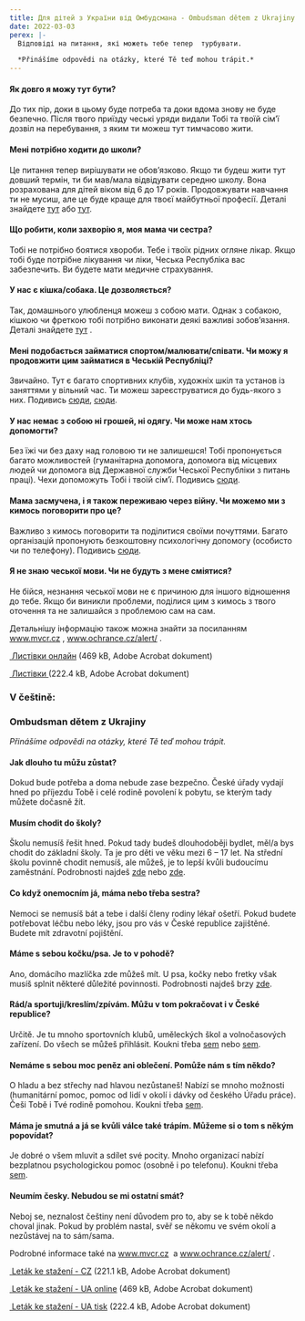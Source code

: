```yaml
---
title: Для дітей з України від Омбудсмана - Ombudsman dětem z Ukrajiny
date: 2022-03-03
perex: |-
  Відповіді на питання, які можеть тебе тепер  турбувати.

  *Přinášíme odpovědi na otázky, které Tě teď mohou trápit.*
---
```


<h4>Як довго я можу тут бути? </h4><p>До тих пір, доки в цьому буде потреба та доки вдома знову не буде безпечно. Після твого приїзду чеські уряди видали Тобі та твоїй сім’ї дозвіл на перебування, з яким ти можеш тут тимчасово жити.</p><h4>Мені потрібно ходити до школи?</h4><p>Це питання тепер вирішувати не обов’язково. Якщо ти будеш жити тут довший термін, ти би мав/мала відвідувати середню школу. Вона розрахована для дітей віком від 6 до 17 років. Продовжувати навчання ти не мусиш, але це буде краще для твоєї майбутньої професії. Деталі знайдете <a href="https://www.edu.cz/ukrajina/%d0%b4%d0%bb%d1%8f-%d1%83%d0%ba%d1%80%d0%b0%d1%97%d0%bd%d1%86%d1%96%d0%b2/" target="_blank">тут</a> або <a href="https://shkola.cz/" target="_blank">тут</a>.</p><h4>Що робити, коли захворію я, моя мама чи сестра?</h4><p>Тобі не потрібно боятися хвороби. Тебе і твоїх рідних огляне лікар. Якщо тобі буде потрібне лікування чи ліки, Чеська Республіка вас забезпечить. Ви будете мати медичне страхування. </p><h4>У нас є кішка/собака. Це дозволяється?</h4><p>Так, домашнього улюбленця можеш з собою мати. Однак з собакою, кішкою чи фреткою тобі потрібно виконати деякі важливі зобов’язання. Деталі знайдете <a title="Otevření do nového okna" href="http://www.ochrance.cz/alert/" target="_blank">тут</a> <img alt="" src="typo3/ext/od_linkdesc/icons/external.gif" class="od_linkdesc_icon_external" />.</p><h4>Мені подобається займатися спортом/малювати/співати. Чи можу я продовжити цим займатися в Чеській Республіці?</h4><p>Звичайно. Тут є багато спортивних клубів, художніх шкіл та установ із заняттями у вільний час. Ти можеш зареєструватися до будь-якого з них. Подивись <a href="https://detiukrajiny.cz/ua/" target="_blank">сюди</a>, <a href="https://sites.google.com/luzanky.cz/ukrajina/" target="_blank">сюди</a>.</p><h4>У нас немає з собою ні грошей, ні одягу. Чи може нам хтось допомогти?</h4><p>Без їжі чи без даху над головою ти не залишешся! Тобі пропонується багато можливостей (гуманітарна допомога, допомога від місцевих людей чи допомога від Державної служби Чеської Республіки з питань праці). Чехи допоможуть Тобі і твоїй сім’ї. Подивись <a href="https://www.nasiukrajinci.cz/" target="_blank">сюди</a>.</p><h4>Мама засмучена, і я також переживаю через війну. Чи можемо ми з кимось поговорити про це?</h4><p>Важливо з кимось поговорити та поділитися своїми почуттями. Багато організацій пропонують безкоштовну психологічну допомогу (особисто чи по телефону). Подивись <a href="https://www.mvcr.cz/clanek/psychologicka-pomoc-pro-obcany-valka-na-ukrajine.aspx" target="_blank">сюди</a>.</p><h4>Я не знаю чеської мови. Чи не будуть з мене сміятися?</h4><p>Не бійся, незнання чеської мови не є причиною для іншого відношення до тебе. Якщо би виникли проблеми, поділися цим з кимось з твого оточення та не залишайся з проблемою сам на сам.</p><p><em></em></p><p class="MsoNormal">Детальнішу інформацію також можна знайти за посиланням <a title="Otevření do nového okna" href="http://www.mvcr.cz" target="_blank">www.mvcr.cz</a> <img alt="" src="typo3/ext/od_linkdesc/icons/external.gif" class="od_linkdesc_icon_external" />, <a title="Otevření do nového okna" href="http://www.ochrance.cz/alert/" target="_blank">www.ochrance.cz/alert/</a> <img alt="" src="typo3/ext/od_linkdesc/icons/external.gif" class="od_linkdesc_icon_external" />. </p><p><a title="Otevření do nového okna" href="https://www.ochrance.cz/uploads-deti/user_upload/Prilohy/Detem_z_Ukrajiny/Ombudsman_detem_z_ukrajiny__UA_-_pro_TISK__01.pdf" target="_blank"><img alt="" src="typo3/ext/od_linkdesc/icons/pdf.gif" class="od_linkdesc_icon" /> Листівки онлайн</a> (469 kB, Adobe Acrobat dokument)</p><p><a title="Otevření do nového okna" href="https://www.ochrance.cz/uploads-deti/user_upload/Prilohy/Detem_z_Ukrajiny/Ombudsman_detem_z_ukrajiny__UA_-_pro_ONLINE__01.pdf" target="_blank"><img alt="" src="typo3/ext/od_linkdesc/icons/pdf.gif" class="od_linkdesc_icon" /> Листівки </a> (222.4 kB, Adobe Acrobat dokument)</p><p><em></em></p><h3>V češtině:</h3><h3>Ombudsman dětem z Ukrajiny</h3><p><em>Přinášíme odpovědi na otázky, které Tě teď mohou trápit.</em></p><h4>Jak dlouho tu můžu zůstat?</h4><p>Dokud bude potřeba a doma nebude zase bezpečno. České úřady vydají hned po příjezdu Tobě i celé rodině povolení k pobytu, se kterým tady můžete dočasně žít.</p><h4>Musím chodit do školy?</h4><p>Školu nemusíš řešit hned. Pokud tady budeš dlouhodoběji bydlet, měl/a bys chodit do základní školy. Ta je pro děti ve věku mezi 6 – 17 let. Na střední školu povinně chodit nemusíš, ale můžeš, je to lepší kvůli budoucímu zaměstnání. Podrobnosti najdeš <a href="https://www.edu.cz/ukrajina/%d0%b4%d0%bb%d1%8f-%d1%83%d0%ba%d1%80%d0%b0%d1%97%d0%bd%d1%86%d1%96%d0%b2/" target="_blank">zde</a> nebo <a href="https://shkola.cz/" target="_blank">zde</a>.</p><h4>Co když onemocním já, máma nebo třeba sestra?</h4><p>Nemoci se nemusíš bát a tebe i další členy rodiny lékař ošetří. Pokud budete potřebovat léčbu nebo léky, jsou pro vás v České republice zajištěné. Budete mít zdravotní pojištění.</p><h4>Máme s sebou kočku/psa. Je to v pohodě?</h4><p>Ano, domácího mazlíčka zde můžeš mít. U psa, kočky nebo fretky však musíš splnit některé důležité povinnosti. Podrobnosti najdeš brzy <a href="https://www.ochrance.cz/alert/" target="_blank">zde</a>. </p><h4>Rád/a sportuji/kreslím/zpívám. Můžu v tom pokračovat i v České republice?</h4><p>Určitě. Je tu mnoho sportovních klubů, uměleckých škol a volnočasových zařízení. Do všech se můžeš přihlásit. Koukni třeba <a href="https://detiukrajiny.cz/ua/" target="_blank">sem</a> nebo <a href="https://sites.google.com/luzanky.cz/ukrajina/" target="_blank">sem</a>.</p><h4>Nemáme s sebou moc peněz ani oblečení. Pomůže nám s tím někdo?</h4><p>O hladu a bez střechy nad hlavou nezůstaneš! Nabízí se mnoho možnosti (humanitární pomoc, pomoc od lidí v okolí i dávky od českého Úřadu práce). Češi Tobě i Tvé rodině pomohou. Koukni třeba <a href="https://www.nasiukrajinci.cz/" target="_blank">sem</a>.</p><h4>Máma je smutná a já se kvůli válce také trápím. Můžeme si o tom s někým popovídat?</h4><p>Je dobré o všem mluvit a sdílet své pocity. Mnoho organizací nabízí bezplatnou psychologickou pomoc (osobně i po telefonu). Koukni třeba <a href="https://www.mvcr.cz/clanek/psychologicka-pomoc-pro-obcany-valka-na-ukrajine.aspx" target="_blank">sem</a>. </p><h4>Neumím česky. Nebudou se mi ostatní smát?</h4><p>Neboj se, neznalost češtiny není důvodem pro to, aby se k tobě někdo choval jinak. Pokud by problém nastal, svěř se někomu ve svém okolí a nezůstávej na to sám/sama.</p><p class="MsoNormal"></p><p class="MsoNormal">Podrobné informace také na <a title="Otevření do nového okna" href="http://www.mvcr.cz" target="_blank">www.mvcr.cz</a> <img alt="" src="typo3/ext/od_linkdesc/icons/external.gif" class="od_linkdesc_icon_external" /> a <a title="Otevření do nového okna" href="http://www.ochrance.cz/alert/" target="_blank">www.ochrance.cz/alert/</a> <img alt="" src="typo3/ext/od_linkdesc/icons/external.gif" class="od_linkdesc_icon_external" />. </p><p class="MsoNormal"></p><p class="MsoNormal"><a title="Otevření do nového okna" href="https://www.ochrance.cz/uploads-deti/user_upload/Prilohy/Detem_z_Ukrajiny/ombudsman-detem-z-ukrajiny-cze.pdf" target="_blank"><img alt="" src="typo3/ext/od_linkdesc/icons/pdf.gif" class="od_linkdesc_icon" /> Leták ke stažení - CZ</a> (221.1 kB, Adobe Acrobat dokument)</p><p class="MsoNormal"><a title="Otevření do nového okna" href="https://www.ochrance.cz/uploads-deti/user_upload/Prilohy/Detem_z_Ukrajiny/Ombudsman_detem_z_ukrajiny__UA_-_pro_TISK__01.pdf" target="_blank"><img alt="" src="typo3/ext/od_linkdesc/icons/pdf.gif" class="od_linkdesc_icon" /> Leták ke stažení - UA online</a> (469 kB, Adobe Acrobat dokument)</p><p class="MsoNormal"><a title="Otevření do nového okna" href="https://www.ochrance.cz/uploads-deti/user_upload/Prilohy/Detem_z_Ukrajiny/Ombudsman_detem_z_ukrajiny__UA_-_pro_ONLINE__01.pdf" target="_blank"><img alt="" src="typo3/ext/od_linkdesc/icons/pdf.gif" class="od_linkdesc_icon" /> Leták ke stažení - UA tisk</a> (222.4 kB, Adobe Acrobat dokument)</p>
